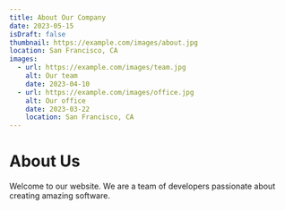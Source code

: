 ```yaml
---
title: About Our Company
date: 2023-05-15
isDraft: false
thumbnail: https://example.com/images/about.jpg
location: San Francisco, CA
images:
  - url: https://example.com/images/team.jpg
    alt: Our team
    date: 2023-04-10
  - url: https://example.com/images/office.jpg
    alt: Our office
    date: 2023-03-22
    location: San Francisco, CA
---
```


# About Us

Welcome to our website. We are a team of developers passionate about creating amazing software.